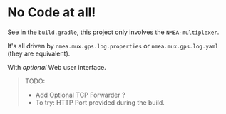 # No Code at all!
See in the `build.gradle`, this project only involves the `NMEA-multiplexer`.

It's all driven by `nmea.mux.gps.log.properties` or `nmea.mux.gps.log.yaml` (they are equivalent).

With _optional_ Web user interface.

> TODO: 
> - Add Optional TCP Forwarder ?
> - To try: HTTP Port provided during the build.

